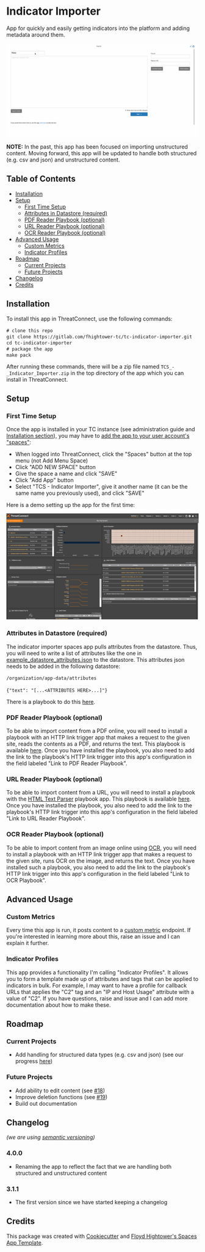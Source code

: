 # Indicator Importer

App for quickly and easily getting indicators into the platform and adding metadata around them.

![Indicator importer: quick and easy](demos/demo.gif)

**NOTE:** In the past, this app has been focused on importing unstructured content. Moving forward, this app will be updated to handle both structured (e.g. csv and json) and unstructured content.

## Table of Contents

- [Installation](#installation)
- [Setup](#setup)
  - [First Time Setup](#first-time-setup)
  - [Attributes in Datastore (required)](#attributes-in-datastore-required)
  - [PDF Reader Playbook (optional)](#pdf-reader-playbook-optional)
  - [URL Reader Playbook (optional)](#url-reader-playbook-optional)
  - [OCR Reader Playbook (optional)](#ocr-reader-playbook-optional)
- [Advanced Usage](#advanced-usage)
  - [Custom Metrics](#custom-metrics)
  - [Indicator Profiles](#indicator-profiles)
- [Roadmap](#roadmap)
  - [Current Projects](#current-projects)
  - [Future Projects](#future-projects)
- [Changelog](#changelog)
- [Credits](#credits)

## Installation

To install this app in ThreatConnect, use the following commands:

```
# clone this repo
git clone https://gitlab.com/fhightower-tc/tc-indicator-importer.git
cd tc-indicator-importer
# package the app
make pack
```

After running these commands, there will be a zip file named `TCS_-_Indicator_Importer.zip` in the top directory of the app which you can install in ThreatConnect.

## Setup

### First Time Setup

Once the app is installed in your TC instance (see administration guide and [Installation section](#installation)), you may have to [add the app to your user account's "spaces"](https://training.threatconnect.com/learn/article/spaces-kb-article):

- When logged into ThreatConnect, click the "Spaces" button at the top menu (not Add Menu Space)
- Click "ADD NEW SPACE" button
- Give the space a name and click "SAVE"
- Click "Add App" button
- Select "TCS - Indicator Importer", give it another name (it can be the same name you previously used), and click "SAVE"

Here is a demo setting up the app for the first time:

![Indicator importer setup](demos/setup_spaces_app.gif)

### Attributes in Datastore (required)

The indicator importer spaces app pulls attributes from the datastore. Thus, you will need to write a list of attributes like the one in [example_datastore_attributes.json](https://gitlab.com/fhightower-tc/tc-indicator-importer/-/blob/master/example_datastore_attributes.json) to the datastore. This attributes json needs to be added in the following datastore:

```
/organization/app-data/attributes

{"text": "[...<ATTRIBUTES HERE>...]"}
```

There is a playbook to do this [here](https://github.com/ThreatConnect-Inc/threatconnect-playbooks/tree/master/playbooks/TCPB-HT-Unstructured%20Indicator%20Importer%20Attribute%20Recorder).

### PDF Reader Playbook (optional)

To be able to import content from a PDF online, you will need to install a playbook with an HTTP link trigger app that makes a request to the given site, reads the contents as a PDF, and returns the text. This playbook is available [here](https://github.com/ThreatConnect-Inc/threatconnect-playbooks/tree/master/playbooks/TCPB-HT-PDF%20Reader). Once you have installed the playbook, you also need to add the link to the playbook's HTTP link trigger into this app's configuration in the field labeled "Link to PDF Reader Playbook".

### URL Reader Playbook (optional)

To be able to import content from a URL, you will need to install a playbook with the [HTML Text Parser](https://github.com/ThreatConnect-Inc/threatconnect-playbooks/tree/master/apps/TCPB_-_HTML_Text_Parser) playbook app. This playbook is available [here](https://github.com/ThreatConnect-Inc/threatconnect-playbooks/tree/master/playbooks/TCPB-HT-URL%20Reader). Once you have installed the playbook, you also need to add the link to the playbook's HTTP link trigger into this app's configuration in the field labeled "Link to URL Reader Playbook".

### OCR Reader Playbook (optional)

To be able to import content from an image online using [OCR](https://en.wikipedia.org/wiki/Optical_character_recognition), you will need to install a playbook with an HTTP link trigger app that makes a request to the given site, runs OCR on the image, and returns the text. Once you have installed such a playbook, you also need to add the link to the playbook's HTTP link trigger into this app's configuration in the field labeled "Link to OCR Playbook".

## Advanced Usage

### Custom Metrics

Every time this app is run, it posts content to a [custom metric](https://docs.threatconnect.com/en/latest/rest_api/custom_metrics/custom_metrics.html#custom-metrics) endpoint. If you're interested in learning more about this, raise an issue and I can explain it further.

### Indicator Profiles

This app provides a functionality I'm calling "Indicator Profiles". It allows you to form a template made up of attributes and tags that can be applied to indicators in bulk. For example, I may want to have a profile for callback URLs that applies the "C2" tag and an "IP and Host Usage" attribute with a value of "C2". If you have questions, raise and issue and I can add more documentation about how to make these.

## Roadmap

### Current Projects

- Add handling for structured data types (e.g. csv and json) (see our progress [here](https://gitlab.com/fhightower-tc/tc-indicator-importer/-/milestones/1))

### Future Projects

- Add ability to edit content (see [#18](https://gitlab.com/fhightower-tc/tc-indicator-importer/issues/18))
- Improve deletion functions (see [#19](https://gitlab.com/fhightower-tc/tc-indicator-importer/issues/19))
- Build out documentation

## Changelog

*(we are using [semantic versioning](https://semver.org/))* 

### 4.0.0

- Renaming the app to reflect the fact that we are handling both structured and unstructured content

### 3.1.1

- The first version since we have started keeping a changelog

## Credits

This package was created with [Cookiecutter](https://github.com/audreyr/cookiecutter) and [Floyd Hightower's Spaces App Template](https://gitlab.com/fhightower-templates/threatconnect-js-spaces-template).
